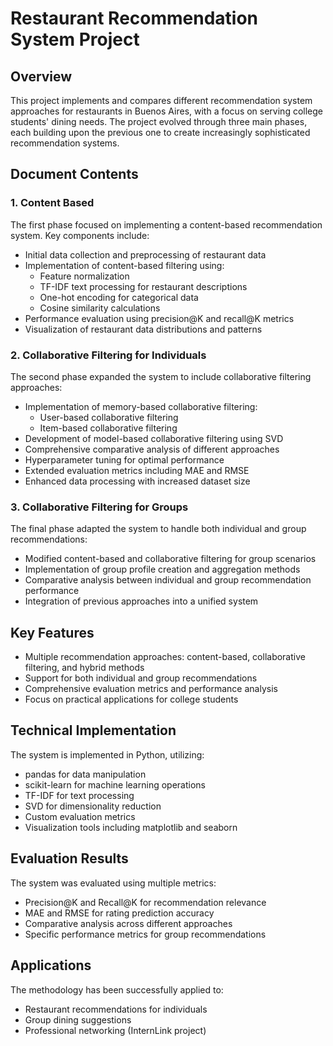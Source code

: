 # Restaurant Recommendation System Project

## Overview
This project implements and compares different recommendation system approaches for restaurants in Buenos Aires, with a focus on serving college students' dining needs. The project evolved through three main phases, each building upon the previous one to create increasingly sophisticated recommendation systems.

## Document Contents

### 1. Content Based
The first phase focused on implementing a content-based recommendation system. Key components include:
- Initial data collection and preprocessing of restaurant data
- Implementation of content-based filtering using:
  - Feature normalization
  - TF-IDF text processing for restaurant descriptions
  - One-hot encoding for categorical data
  - Cosine similarity calculations
- Performance evaluation using precision@K and recall@K metrics
- Visualization of restaurant data distributions and patterns

### 2. Collaborative Filtering for Individuals
The second phase expanded the system to include collaborative filtering approaches:
- Implementation of memory-based collaborative filtering:
  - User-based collaborative filtering
  - Item-based collaborative filtering
- Development of model-based collaborative filtering using SVD
- Comprehensive comparative analysis of different approaches
- Hyperparameter tuning for optimal performance
- Extended evaluation metrics including MAE and RMSE
- Enhanced data processing with increased dataset size

### 3. Collaborative Filtering for Groups
The final phase adapted the system to handle both individual and group recommendations:
- Modified content-based and collaborative filtering for group scenarios
- Implementation of group profile creation and aggregation methods
- Comparative analysis between individual and group recommendation performance
- Integration of previous approaches into a unified system

## Key Features
- Multiple recommendation approaches: content-based, collaborative filtering, and hybrid methods
- Support for both individual and group recommendations
- Comprehensive evaluation metrics and performance analysis
- Focus on practical applications for college students

## Technical Implementation
The system is implemented in Python, utilizing:
- pandas for data manipulation
- scikit-learn for machine learning operations
- TF-IDF for text processing
- SVD for dimensionality reduction
- Custom evaluation metrics
- Visualization tools including matplotlib and seaborn

## Evaluation Results
The system was evaluated using multiple metrics:
- Precision@K and Recall@K for recommendation relevance
- MAE and RMSE for rating prediction accuracy
- Comparative analysis across different approaches
- Specific performance metrics for group recommendations

## Applications
The methodology has been successfully applied to:
- Restaurant recommendations for individuals
- Group dining suggestions
- Professional networking (InternLink project)
